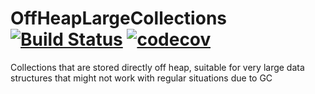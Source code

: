 # OffHeapLargeCollections [![Build Status](https://travis-ci.org/mina-asham/OffHeapLargeCollections.svg?branch=master)](https://travis-ci.org/mina-asham/OffHeapLargeCollections) [![codecov](https://codecov.io/gh/mina-asham/OffHeapLargeCollections/branch/master/graph/badge.svg)](https://codecov.io/gh/mina-asham/OffHeapLargeCollections)
Collections that are stored directly off heap, suitable for very large data structures that might not work with regular situations due to GC
